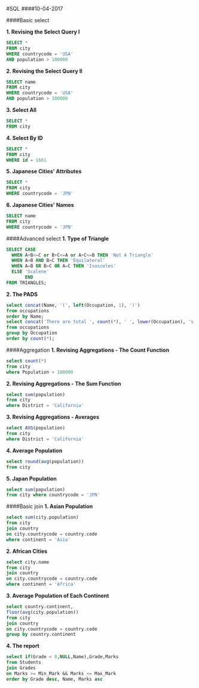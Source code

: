 #SQL
####10-04-2017

####Basic select

**1. Revising the Select Query I**
```sql
SELECT *
FROM city
WHERE countrycode = 'USA'
AND population > 100000
```

**2. Revising the Select Query II**
```sql
SELECT name
FROM city
WHERE countrycode = 'USA'
AND population > 100000
```

**3. Select All**
```sql
SELECT *
FROM city
```

**4. Select By ID**
```sql
SELECT *
FROM city
WHERE id = 1661
```

**5. Japanese Cities' Attributes**
```sql
SELECT *
FROM city
WHERE countrycode = 'JPN'
```

**6. Japanese Cities' Names**
```sql
SELECT name
FROM city
WHERE countrycode = 'JPN'
```

####Advanced select
**1. Type of Triangle**
```sql
SELECT CASE
  WHEN A+B<=C or B+C<=A or A+C<=B THEN 'Not A Triangle'
  WHEN A=B AND B=C THEN 'Equilateral'
  WHEN A=B OR B=C OR A=C THEN 'Isosceles'
  ELSE 'Scalene'
       END
FROM TRIANGLES;
```

**2. The PADS**
```sql
select concat(Name, '(', left(Occupation, 1), ')')
from occupations
order by Name;
select concat('There are total ', count(*), ' ', lower(Occupation), 's.')
from occupations
group by Occupation
order by count(*);
```

####Aggregation
**1. Revising Aggregations - The Count Function**
```sql
select count(*)
from city
where Population > 100000
```

**2. Revising Aggregations - The Sum Function**
```sql
select sum(population)
from city
where District = 'California'
```

**3. Revising Aggregations - Averages**
```sql
select AVG(population)
from city
where District = 'California'
```

**4. Average Population**
```sql
select round(avg(population))
from city
```

**5. Japan Population**
```sql
select sum(population)
from city where countrycode = 'JPN'
```

####Basic join
**1. Asian Population**
```sql
select sum(city.population)
from city
join country
on city.countrycode = country.code
where continent = 'Asia'
```

**2. African Cities**
```sql
select city.name
from city
join country
on city.countrycode = country.code
where continent = 'Africa'
```

**3. Average Population of Each Continent**
```sql
select country.continent,
floor(avg(city.population))
from city
join country
on city.countrycode = country.code
group by country.continent
```

**4. The report**
```sql
select if(Grade < 8,NULL,Name),Grade,Marks
from Students
join Grades
on Marks >= Min_Mark && Marks <= Max_Mark
order by Grade desc, Name, Marks asc
```

